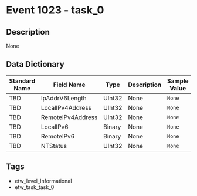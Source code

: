 # Event 1023 - task_0

## Description
None

## Data Dictionary
|Standard Name|Field Name|Type|Description|Sample Value|
|---|---|---|---|---|
|TBD|IpAddrV6Length|UInt32|None|`None`|
|TBD|LocalIPv4Address|UInt32|None|`None`|
|TBD|RemoteIPv4Address|UInt32|None|`None`|
|TBD|LocalIPv6|Binary|None|`None`|
|TBD|RemoteIPv6|Binary|None|`None`|
|TBD|NTStatus|UInt32|None|`None`|

## Tags
* etw_level_Informational
* etw_task_task_0